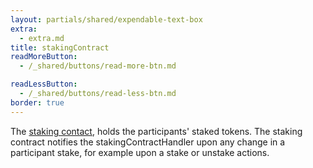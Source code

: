 ```yaml
---
layout: partials/shared/expendable-text-box
extra:
  - extra.md
title: stakingContract
readMoreButton:
  - /_shared/buttons/read-more-btn.md

readLessButton:
  - /_shared/buttons/read-less-btn.md
border: true
---
```


The [staking contact](https://etherscan.io/address/0x01d59af68e2dcb44e04c50e05f62e7043f2656c3#readContract), holds the participants' staked tokens. The staking contract notifies the stakingContractHandler upon any change in a participant stake, for example upon a stake or unstake actions.
